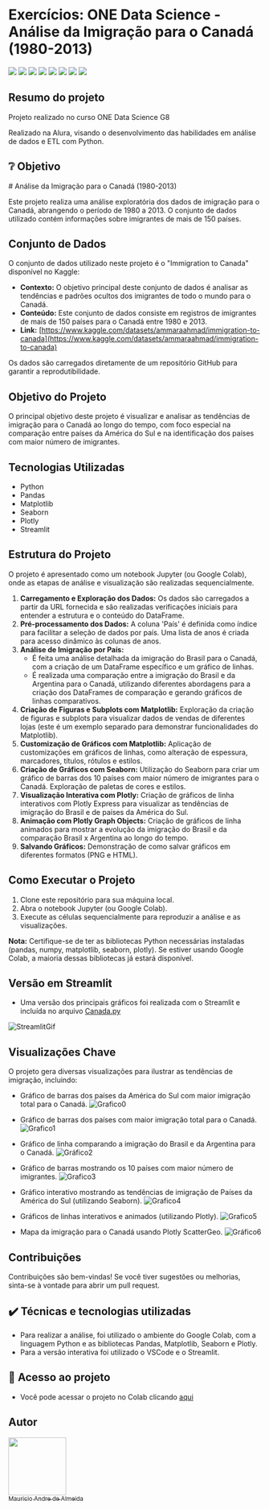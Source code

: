 <h1> Exercícios: ONE Data Science - Análise da Imigração para o Canadá (1980-2013) </h1>

<p align="left">
  <img src="https://img.shields.io/static/v1?label=&message=Python&color=blue&style=for-the-badge&logo=python"/>
  <img src="https://img.shields.io/static/v1?label=&message=Streamlit&color=blue&style=for-the-badge&logo=streamlit"/>
  <img src="https://img.shields.io/static/v1?label=&message=Pandas&color=blue&style=for-the-badge&logo=pandas"/>
  <img src="https://img.shields.io/static/v1?label=&message=matplotlib&color=blue&style=for-the-badge&logo=matplotlib"/>
  <img src="https://img.shields.io/static/v1?label=&message=seaborn&color=blue&style=for-the-badge&logo=seaborn"/>
  <img src="https://img.shields.io/static/v1?label=&message=plotly&color=blue&style=for-the-badge&logo=plotly"/>
  <img src="https://img.shields.io/static/v1?label=&message=Colab&color=blue&style=for-the-badge&logo=googlecolab"/>
  <img src="http://img.shields.io/static/v1?label=STATUS&message=CONCLUIDO&color=GREEN&style=for-the-badge"/>
</p>

<h2>Resumo do projeto</h2>

<p>Projeto realizado no curso ONE Data Science G8</p>
<p>Realizado na Alura, visando o desenvolvimento das habilidades em análise de dados e ETL com Python.</p>

<h2>❔ Objetivo</h2>
# Análise da Imigração para o Canadá (1980-2013)

Este projeto realiza uma análise exploratória dos dados de imigração para o Canadá, abrangendo o período de 1980 a 2013. O conjunto de dados utilizado contém informações sobre imigrantes de mais de 150 países.

## Conjunto de Dados

O conjunto de dados utilizado neste projeto é o "Immigration to Canada" disponível no Kaggle:

- **Contexto:** O objetivo principal deste conjunto de dados é analisar as tendências e padrões ocultos dos imigrantes de todo o mundo para o Canadá.
- **Conteúdo:** Este conjunto de dados consiste em registros de imigrantes de mais de 150 países para o Canadá entre 1980 e 2013.
- **Link:** [https://www.kaggle.com/datasets/ammaraahmad/immigration-to-canada](https://www.kaggle.com/datasets/ammaraahmad/immigration-to-canada)

Os dados são carregados diretamente de um repositório GitHub para garantir a reprodutibilidade.

## Objetivo do Projeto

O principal objetivo deste projeto é visualizar e analisar as tendências de imigração para o Canadá ao longo do tempo, com foco especial na comparação entre países da América do Sul e na identificação dos países com maior número de imigrantes.

## Tecnologias Utilizadas

- Python
- Pandas
- Matplotlib
- Seaborn
- Plotly
- Streamlit

## Estrutura do Projeto

O projeto é apresentado como um notebook Jupyter (ou Google Colab), onde as etapas de análise e visualização são realizadas sequencialmente.

1.  **Carregamento e Exploração dos Dados:** Os dados são carregados a partir da URL fornecida e são realizadas verificações iniciais para entender a estrutura e o conteúdo do DataFrame.
2.  **Pré-processamento dos Dados:** A coluna 'País' é definida como índice para facilitar a seleção de dados por país. Uma lista de anos é criada para acesso dinâmico às colunas de anos.
3.  **Análise de Imigração por País:**
    - É feita uma análise detalhada da imigração do Brasil para o Canadá, com a criação de um DataFrame específico e um gráfico de linhas.
    - É realizada uma comparação entre a imigração do Brasil e da Argentina para o Canadá, utilizando diferentes abordagens para a criação dos DataFrames de comparação e gerando gráficos de linhas comparativos.
4.  **Criação de Figuras e Subplots com Matplotlib:** Exploração da criação de figuras e subplots para visualizar dados de vendas de diferentes lojas (este é um exemplo separado para demonstrar funcionalidades do Matplotlib).
5.  **Customização de Gráficos com Matplotlib:** Aplicação de customizações em gráficos de linhas, como alteração de espessura, marcadores, títulos, rótulos e estilos.
6.  **Criação de Gráficos com Seaborn:** Utilização do Seaborn para criar um gráfico de barras dos 10 países com maior número de imigrantes para o Canadá. Exploração de paletas de cores e estilos.
7.  **Visualização Interativa com Plotly:** Criação de gráficos de linha interativos com Plotly Express para visualizar as tendências de imigração do Brasil e de países da América do Sul.
8.  **Animação com Plotly Graph Objects:** Criação de gráficos de linha animados para mostrar a evolução da imigração do Brasil e da comparação Brasil x Argentina ao longo do tempo.
9.  **Salvando Gráficos:** Demonstração de como salvar gráficos em diferentes formatos (PNG e HTML).

## Como Executar o Projeto

1.  Clone este repositório para sua máquina local.
2.  Abra o notebook Jupyter (ou Google Colab).
3.  Execute as células sequencialmente para reproduzir a análise e as visualizações.

**Nota:** Certifique-se de ter as bibliotecas Python necessárias instaladas (pandas, numpy, matplotlib, seaborn, plotly). Se estiver usando Google Colab, a maioria dessas bibliotecas já estará disponível.

## Versão em Streamlit

- Uma versão dos principais gráficos foi realizada com o Streamlit e incluída no arquivo [Canada.py](./canada.py)

![StreamlitGif](./assets/Stremlit_Canada.gif)

## Visualizações Chave

O projeto gera diversas visualizações para ilustrar as tendências de imigração, incluindo:

- Gráfico de barras dos países da América do Sul com maior imigração total para o Canadá.
![Grafico0](./assets/Gráfico_America_sul.png)

- Gráfico de barras dos países com maior imigração total para o Canadá.
![Grafico1](./assets/Gráfico_Top_10.png)

- Gráfico de linha comparando a imigração do Brasil e da Argentina para o Canadá.
![Gráfico2](./assets/Imigracao_Canada_Bra+Arg.png)

- Gráfico de barras mostrando os 10 países com maior número de imigrantes.
![Grafico3](./assets/Gráfico_Top_10.png)

- Gráfico interativo mostrando as tendências de imigração de Países da América do Sul (utilizando Seaborn).
![Grafico4](./assets/Grafico_Interativo.gif)

- Gráficos de linhas interativos e animados (utilizando Plotly).
![Grafico5](./assets/Grafico_Brasil_Argentina.gif)

- Mapa da imigração para o Canadá usando Plotly ScatterGeo.
![Gráfico6](./assets/Imigracao_mapa.jpg)

## Contribuições

Contribuições são bem-vindas! Se você tiver sugestões ou melhorias, sinta-se à vontade para abrir um pull request.

<h2>✔️ Técnicas e tecnologias utilizadas</h2>

   - Para realizar a análise, foi utilizado o ambiente do Google Colab, com a linguagem Python e as bibliotecas Pandas, Matplotlib, Seaborn e Plotly.
   - Para a versão interativa foi utilizado o VSCode e o Streamlit.
<p></p>
<p></p>
<h2>📁 Acesso ao projeto</h2>

   - Você pode acessar o projeto no Colab clicando [aqui]([https://colab.research.google.com/drive/1k3vyfDDmRIAWYc_KENlaCZ_gmb3SYnS9?usp=sharing])

<p></p>

<h2> Autor </h2>

[<img loading="lazy" src="https://avatars.githubusercontent.com/u/195226841?v=4" width=115><br><sub> Mauricio Andre de Almeida</sub>](https://github.com/mauricioaalmeida) 
